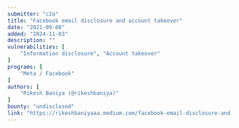 ```yaml
---
submitter: "c2a"
title: "Facebook email disclosure and account takeover"
date: "2021-09-08"
added: "2024-11-03"
description: ""
vulnerabilities: [
    "Information disclosure", "Account takeover"
]
programs: [
    "Meta / Facebook"
]
authors: [
    "Rikesh Baniya (@rikeshbaniya)"
]
bounty: "undisclosed"
link: "https://rikeshbaniyaaa.medium.com/facebook-email-disclosure-and-account-takeover-ecdb44ee12e9"
---
```




